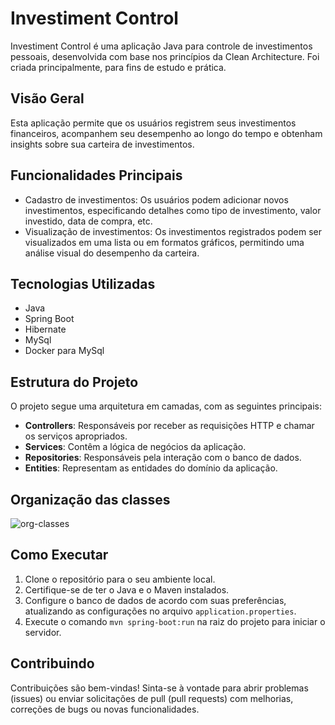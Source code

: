 # Investiment Control

Investiment Control é uma aplicação Java para controle de investimentos pessoais, desenvolvida com base nos princípios da Clean Architecture.
Foi criada principalmente, para fins de estudo e prática.

## Visão Geral

Esta aplicação permite que os usuários registrem seus investimentos financeiros, acompanhem seu desempenho ao longo do tempo e obtenham insights sobre sua carteira de investimentos.

## Funcionalidades Principais

- Cadastro de investimentos: Os usuários podem adicionar novos investimentos, especificando detalhes como tipo de investimento, valor investido, data de compra, etc.
- Visualização de investimentos: Os investimentos registrados podem ser visualizados em uma lista ou em formatos gráficos, permitindo uma análise visual do desempenho da carteira.

## Tecnologias Utilizadas

- Java
- Spring Boot
- Hibernate
- MySql
- Docker para MySql

## Estrutura do Projeto

O projeto segue uma arquitetura em camadas, com as seguintes principais:

- **Controllers**: Responsáveis por receber as requisições HTTP e chamar os serviços apropriados.
- **Services**: Contêm a lógica de negócios da aplicação.
- **Repositories**: Responsáveis pela interação com o banco de dados.
- **Entities**: Representam as entidades do domínio da aplicação.

## Organização das classes
![org-classes](https://github.com/brielsene/investiment-control/assets/87671071/06393cfe-8528-42b2-a260-5fb0230c5b43)

## Como Executar

1. Clone o repositório para o seu ambiente local.
2. Certifique-se de ter o Java e o Maven instalados.
3. Configure o banco de dados de acordo com suas preferências, atualizando as configurações no arquivo `application.properties`.
4. Execute o comando `mvn spring-boot:run` na raiz do projeto para iniciar o servidor.

## Contribuindo

Contribuições são bem-vindas! Sinta-se à vontade para abrir problemas (issues) ou enviar solicitações de pull (pull requests) com melhorias, correções de bugs ou novas funcionalidades.


